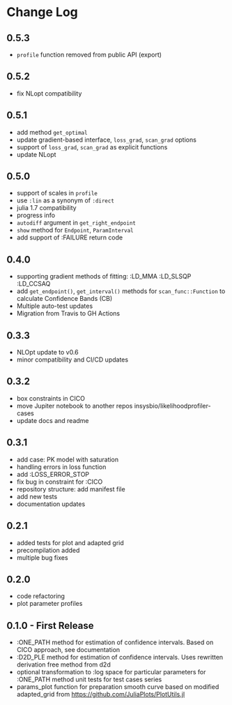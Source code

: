 # Change Log

## 0.5.3

- `profile` function removed from public API (export)

## 0.5.2

- fix NLopt compatibility

## 0.5.1

- add method `get_optimal`
- update gradient-based interface, `loss_grad`, `scan_grad` options
- support of `loss_grad`, `scan_grad` as explicit functions
- update NLopt

## 0.5.0

- support of scales in `profile`
- use `:lin` as a synonym of `:direct`
- julia 1.7 compatibility
- progress info
- `autodiff` argument in `get_right_endpoint`
- `show` method for `Endpoint`, `ParamInterval`
- add support of :FAILURE return code

## 0.4.0

- supporting gradient methods of fitting: :LD_MMA :LD_SLSQP :LD_CCSAQ
- add `get_endpoint()`, `get_interval()` methods for `scan_func::Function` to calculate Confidence Bands (CB)
- Multiple auto-test updates
- Migration from Travis to GH Actions

## 0.3.3

- NLOpt update to v0.6
- minor compatibility and CI/CD updates

## 0.3.2

- box constraints in CICO
- move Jupiter notebook to another repos insysbio/likelihoodprofiler-cases
- update docs and readme

## 0.3.1

- add case: PK model with saturation
- handling errors in loss function
- add :LOSS_ERROR_STOP
- fix bug in constraint for :CICO
- repository structure: add manifest file
- add new tests
- documentation updates

## 0.2.1

- added tests for plot and adapted grid
- precompilation added
- multiple bug fixes

## 0.2.0

- code refactoring
- plot parameter profiles

## 0.1.0 - First Release

- :ONE_PATH method for estimation of confidence intervals. Based on CICO approach, see documentation
- :D2D_PLE method for estimation of confidence intervals. Uses rewritten derivation free method from d2d
- optional transformation to :log space for particular parameters for :ONE_PATH method
unit tests for test cases series
- params_plot function for preparation smooth curve based on modified adapted_grid from https://github.com/JuliaPlots/PlotUtils.jl

